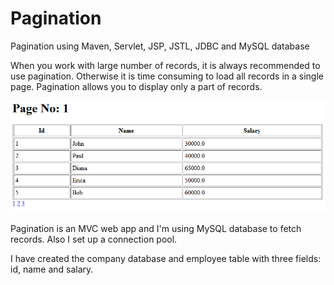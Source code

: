 # Pagination
Pagination using Maven, Servlet, JSP, JSTL, JDBC and MySQL database

When you work with large number of records, it is always recommended to use pagination. Otherwise it is time consuming to 
load all records in a single page. Pagination allows you to display only a part of records.

![page1](page.png)

Pagination is an MVC web app and I'm using MySQL database to fetch records. Also I set up a connection pool.

I have created the company database and employee table with three fields: id, name and salary.
